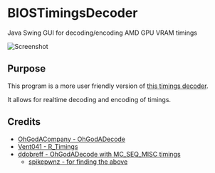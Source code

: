 # BIOSTimingsDecoder
Java Swing GUI for decoding/encoding AMD GPU VRAM timings

![Screenshot](https://raw.githubusercontent.com/integralfx/BIOSTimingsDecoder/master/timings_decoder.jpg)

## Purpose
This program is a more user friendly version of [this timings decoder](https://www.overclock.net/forum/67-amd-ati/1629357-r_timings-encode-decode-rx-r9-memory-straps.html).

It allows for realtime decoding and encoding of timings.

## Credits
* [OhGodACompany - OhGodADecode](https://github.com/OhGodACompany/OhGodADecode)
* [Vent041 - R_Timings](https://www.overclock.net/forum/67-amd-ati/1629357-r_timings-encode-decode-rx-r9-memory-straps.html)
* [ddobreff - OhGodADecode with MC_SEQ_MISC timings](https://github.com/ddobreff/OhGodADecode)
  * [spikepwnz - for finding the above](https://www.reddit.com/r/Amd/comments/be1d68/amdmemorytweak_program_that_allows_you_to_modify/el3bpvo/)
